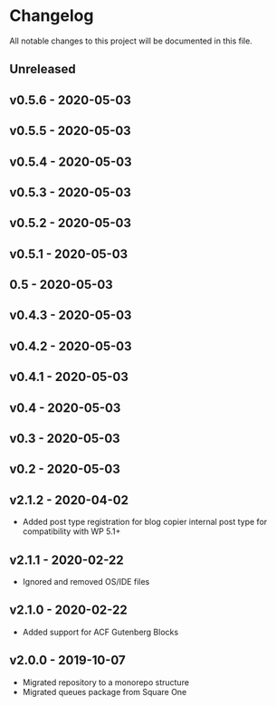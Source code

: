 # Changelog

All notable changes to this project will be documented in this file.

## Unreleased

## v0.5.6 - 2020-05-03

## v0.5.5 - 2020-05-03

## v0.5.4 - 2020-05-03

## v0.5.3 - 2020-05-03

## v0.5.2 - 2020-05-03

## v0.5.1 - 2020-05-03

## 0.5 - 2020-05-03

## v0.4.3 - 2020-05-03

## v0.4.2 - 2020-05-03

## v0.4.1 - 2020-05-03

## v0.4 - 2020-05-03

## v0.3 - 2020-05-03

## v0.2 - 2020-05-03

## v2.1.2 - 2020-04-02

- Added post type registration for blog copier internal post type for compatibility with WP 5.1+

## v2.1.1 - 2020-02-22

- Ignored and removed OS/IDE files

## v2.1.0 - 2020-02-22

- Added support for ACF Gutenberg Blocks

## v2.0.0 - 2019-10-07

- Migrated repository to a monorepo structure
- Migrated queues package from Square One

